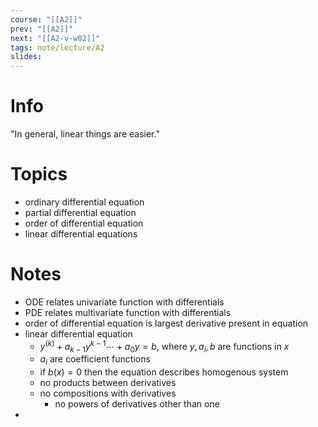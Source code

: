 ```yaml
---
course: "[[A2]]"
prev: "[[A2]]"
next: "[[A2-v-w02]]"
tags: note/lecture/A2
slides:
---
```



# Info
"In general, linear things are easier."

# Topics
- ordinary differential equation
- partial differential equation
- order of differential equation
- linear differential equations


# Notes
- ODE relates univariate function with differentials
- PDE relates multivariate function with differentials
- order of differential equation is largest derivative present in equation
- linear differential equation
	- $y^{(k)} + a_{k - 1} y ^{k - 1} \cdots + a_{0} y = b$, where $y, a_{i}, b$ are functions in $x$
	- $a_{i}$ are coefficient functions
	- if $b(x) = 0$ then the equation describes homogenous system
	- no products between derivatives
	- no compositions with derivatives
		- no powers of derivatives other than one
- 
